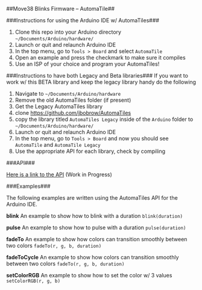 ##Move38 Blinks Firmware – AutomaTile##

###Instructions for using the Arduino IDE w/ AutomaTiles###
1. Clone this repo into your Arduino directory `~/Documents/Arduino/hardware/`
2. Launch or quit and relaunch Arduino IDE
3. In the top menu, go to `Tools > Board` and select `AutomaTile`
4. Open an example and press the checkmark to make sure it compiles
5. Use an ISP of your choice and program your AutomaTiles!

###Instructions to have both Legacy and Beta libraries###
If you want to work w/ this BETA library and keep the legacy library handy do the following

1. Navigate to `~/Documents/Arduino/hardware`
2. Remove the old AutomaTiles folder (if present)
3. Get the Legacy AutomaTiles library
4. clone https://github.com/jbobrow/AutomaTiles
5. copy the library titled `AutomaTiles Legacy` inside of the `Arduino` folder to `~/Documents/Arduino/hardware/`
6. Launch or quit and relaunch Arduino IDE
7. In the top menu, go to `Tools > Board` and now you should see `AutomaTile` and `AutomaTile Legacy`
8. Use the appropriate API for each library, check by compiling

###API###

[Here is a link to the API](API.md) (Work in Progress)

###Examples###

The following examples are written using the AutomaTiles API for the Arduino IDE.

**blink**
An example to show how to blink with a duration `blink(duration)`

**pulse**
An example to show how to pulse with a duration `pulse(duration)`

**fadeTo**
An example to show how colors can transition smoothly between two colors `fadeTo(r, g, b, duration)`

**fadeToCycle**
An example to show how colors can transition smoothly between two colors `fadeTo(r, g, b, duration)`

**setColorRGB**
An example to show how to set the color w/ 3 values `setColorRGB(r, g, b)`
